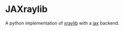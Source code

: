 # JAXraylib

A python implementation of [xraylib](https://github.com/tschoonj/xraylib) with a [jax](https://github.com/google/jax) backend.

